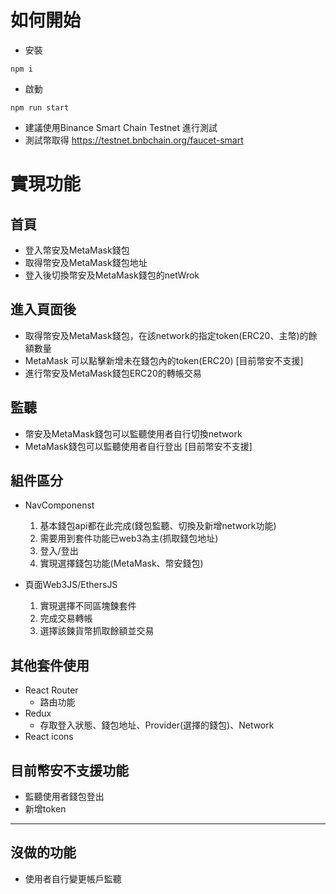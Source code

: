 # 如何開始
- 安裝
```
npm i 
```
- 啟動
```
npm run start
```
- 建議使用Binance Smart Chain Testnet 進行測試
- 測試幣取得 https://testnet.bnbchain.org/faucet-smart

# 實現功能
## 首頁
- 登入幣安及MetaMask錢包
- 取得幣安及MetaMask錢包地址
- 登入後切換幣安及MetaMask錢包的netWrok

## 進入頁面後
- 取得幣安及MetaMask錢包，在該network的指定token(ERC20、主幣)的餘額數量
- MetaMask 可以點擊新增未在錢包內的token(ERC20) [目前幣安不支援]
- 進行幣安及MetaMask錢包ERC20的轉帳交易

## 監聽
- 幣安及MetaMask錢包可以監聽使用者自行切換network
- MetaMask錢包可以監聽使用者自行登出 [目前幣安不支援]

## 組件區分
- NavComponenst 
    1. 基本錢包api都在此完成(錢包監聽、切換及新增network功能)
    2. 需要用到套件功能已web3為主(抓取錢包地址)
    3. 登入/登出
    4. 實現選擇錢包功能(MetaMask、幣安錢包)

- 頁面Web3JS/EthersJS
    1. 實現選擇不同區塊鍊套件
    2. 完成交易轉帳
    3. 選擇該鍊貨幣抓取餘額並交易

## 其他套件使用
- React Router
    - 路由功能
- Redux
    - 存取登入狀態、錢包地址、Provider(選擇的錢包)、Network
- React icons

## 目前幣安不支援功能
- 監聽使用者錢包登出
- 新增token

---

## 沒做的功能
- 使用者自行變更帳戶監聽